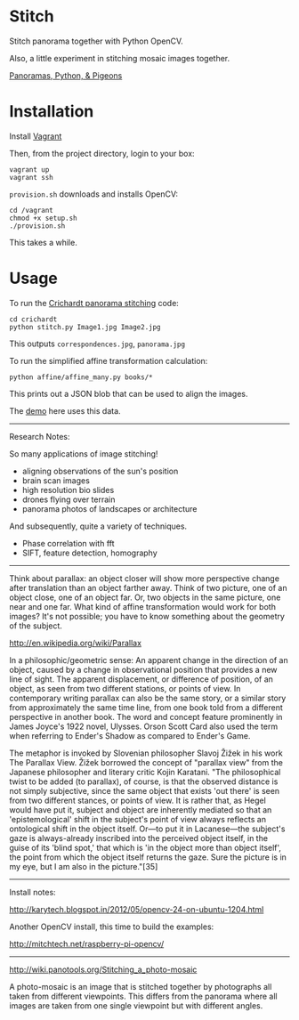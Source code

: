 Stitch
===

Stitch panorama together with Python OpenCV.

Also, a little experiment in stitching mosaic images together.

[Panoramas, Python, & Pigeons](http://www.smallredtile.com/posts/20140705-panorama/)

Installation
===

Install [Vagrant](http://www.vagrantup.com/downloads)

Then, from the project directory, login to your box:

    vagrant up
    vagrant ssh

`provision.sh` downloads and installs OpenCV:

    cd /vagrant
    chmod +x setup.sh
    ./provision.sh

This takes a while.

Usage
===

To run the [Crichardt panorama stitching](http://richardt.name/teaching/supervisions/vision-2011/practical/) code:

    cd crichardt
    python stitch.py Image1.jpg Image2.jpg

This outputs `correspondences.jpg`, `panorama.jpg`


To run the simplified affine transformation calculation:

    python affine/affine_many.py books/*

This prints out a JSON blob that can be used to align the images.

The [demo](http://smallredtile.com/align/) here uses this data.

---

Research Notes:

So many applications of image stitching!

* aligning observations of the sun's position
* brain scan images
* high resolution bio slides
* drones flying over terrain
* panorama photos of landscapes or architecture

And subsequently, quite a variety of techniques.

- Phase correlation with fft
- SIFT, feature detection, homography

---

Think about parallax: an object closer will show more perspective change after translation than an object farther away. Think of two picture, one of an object close, one of an object far. Or, two objects in the same picture, one near and one far. What kind of affine transformation would work for both images? It's not possible; you have to know something about the geometry of the subject.
  
  http://en.wikipedia.org/wiki/Parallax
  
  In a philosophic/geometric sense: An apparent change in the direction of an object, caused by a change in observational position that provides a new line of sight. The apparent displacement, or difference of position, of an object, as seen from two different stations, or points of view. In contemporary writing parallax can also be the same story, or a similar story from approximately the same time line, from one book told from a different perspective in another book. The word and concept feature prominently in James Joyce's 1922 novel, Ulysses. Orson Scott Card also used the term when referring to Ender's Shadow as compared to Ender's Game.

  The metaphor is invoked by Slovenian philosopher Slavoj Žižek in his work The Parallax View. Žižek borrowed the concept of "parallax view" from the Japanese philosopher and literary critic Kojin Karatani. "The philosophical twist to be added (to parallax), of course, is that the observed distance is not simply subjective, since the same object that exists 'out there' is seen from two different stances, or points of view. It is rather that, as Hegel would have put it, subject and object are inherently mediated so that an 'epistemological' shift in the subject's point of view always reflects an ontological shift in the object itself. Or—to put it in Lacanese—the subject's gaze is always-already inscribed into the perceived object itself, in the guise of its 'blind spot,' that which is 'in the object more than object itself', the point from which the object itself returns the gaze. Sure the picture is in my eye, but I am also in the picture."[35]

---

Install notes:

http://karytech.blogspot.in/2012/05/opencv-24-on-ubuntu-1204.html

Another OpenCV install, this time to build the examples:

http://mitchtech.net/raspberry-pi-opencv/

---

http://wiki.panotools.org/Stitching_a_photo-mosaic

  A photo-mosaic is an image that is stitched together by photographs all taken from different viewpoints. This differs from the panorama where all images are taken from one single viewpoint but with different angles.